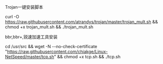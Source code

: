 Trojan一键安装脚本

curl -O https://raw.githubusercontent.com/atrandys/trojan/master/trojan_mult.sh && chmod +x trojan_mult.sh && ./trojan_mult.sh

bbr,bbr+,锐速加速工具安装

cd /usr/src && wget -N --no-check-certificate "https://raw.githubusercontent.com/chiakge/Linux-NetSpeed/master/tcp.sh" && chmod +x tcp.sh && ./tcp.sh
